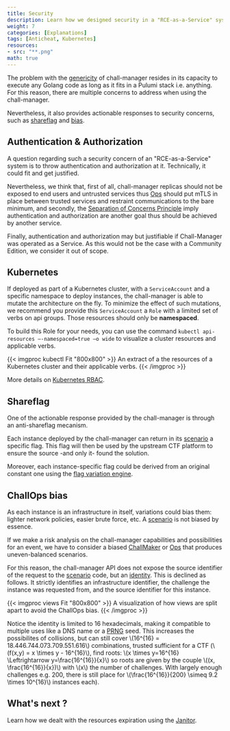 ```yaml
---
title: Security
description: Learn how we designed security in a "RCE-as-a-Service" system, and how we used its features for security purposes.
weight: 7
categories: [Explanations]
tags: [Anticheat, Kubernetes]
resources:
- src: "**.png"
math: true
---
```


The problem with the [genericity](/docs/chall-manager/design/genericity) of chall-manager resides in its capacity to execute any Golang code as long as it fits in a Pulumi stack i.e. anything. For this reason, there are multiple concerns to address when using the chall-manager.

Nevertheless, it also provides actionable responses to security concerns, such as [shareflag](#shareflag) and [bias](#challops-bias).

## Authentication & Authorization

A question regarding such a security concern of an "RCE-as-a-Service" system is to throw authentication and authorization at it. Technically, it could fit and get justified.

Nevertheless, we think that, first of all, chall-manager replicas should not be exposed to end users and untrusted services thus [Ops](/docs/chall-manager/glossary#ops) should put mTLS in place between trusted services and restraint communications to the bare minimum, and secondly, the [Separation of Concerns Principle](https://en.wikipedia.org/wiki/Separation_of_concerns) imply authentication and authorization are another goal thus should be achieved by another service.

Finally, authentication and authorization may but justifiable if Chall-Manager was operated as a Service. As this would not be the case with a Community Edition, we consider it out of scope.

## Kubernetes

If deployed as part of a Kubernetes cluster, with a `ServiceAccount` and a specific namespace to deploy instances, the chall-manager is able to mutate the architecture on the fly. To minimize the effect of such mutations, we recommend you provide this `ServiceAccount` a `Role` with a limited set of verbs on api groups. Those resources should only be **namespaced**.

To build this Role for your needs, you can use the command `kubectl api-resources –-namespaced=true –o wide` to visualize a cluster resources and applicable verbs.

{{< imgproc kubectl Fit "800x800" >}}
An extract of a the resources of a Kubernetes cluster and their applicable verbs.
{{< /imgproc >}}

More details on [Kubernetes RBAC](https://kubernetes.io/docs/reference/access-authn-authz/rbac/).

## Shareflag

One of the actionable response provided by the chall-manager is through an anti-shareflag mecanism.

Each instance deployed by the chall-manager can return in its [scenario](/docs/chall-manager/glossary#scenario) a specific flag. This flag will then be used by the upstream CTF platform to ensure the source -and only it- found the solution.

Moreover, each instance-specific flag could be derived from an original constant one using the [flag variation engine](/docs/chall-manager/challmaker-guides/flag-variation-engine).

## ChallOps bias

As each instance is an infrastructure in itself, variations could bias them: lighter network policies, easier brute force, etc.
A [scenario](/docs/chall-manager/glossary#scenario) is not biased by essence.

If we make a risk analysis on the chall-manager capabilities and possibilities for an event, we have to consider a biased [ChallMaker](/docs/chall-manager/glossary#challmaker) or [Ops](/docs/chall-manager/glossary#ops) that produces uneven-balanced scenarios.

For this reason, the chall-manager API does not expose the source identifier of the request to the [scenario](/docs/chall-manager/glossary#scenario) code, but an [identity](/docs/chall-manager/glossary#identity). This is declined as follows. It strictly identifies an infrastructure identifier, the challenge the instance was requested from, and the source identifier for this instance.

{{< imgproc views Fit "800x800" >}}
A visualization of how views are split apart to avoid the ChallOps bias.
{{< /imgproc >}}

Notice the identity is limited to 16 hexadecimals, making it compatible to multiple uses like a DNS name or a [PRNG](https://en.wikipedia.org/wiki/Pseudorandom_number_generator) seed. This increases the possibilites of collisions, but can still cover \\(16^{16} = 18.446.744.073.709.551.616\\) combinations, trusted sufficient for a CTF (\\(f(x,y) = x \times y - 16^{16}\\), find roots: \\(x \times y=16^{16} \Leftrightarrow y=\frac{16^{16}}{x}\\) so roots are given by the couple \\((x, \frac{16^{16}}{x})\\) with \\(x\\\) the number of challenges. With largely enough challenges e.g. 200, there is still place for \\(\frac{16^{16}}{200} \simeq 9.2 \times 10^{16}\\) instances each).

## What's next ?

Learn how we dealt with the resources expiration using the [Janitor](/docs/chall-manager/design/janitor).
